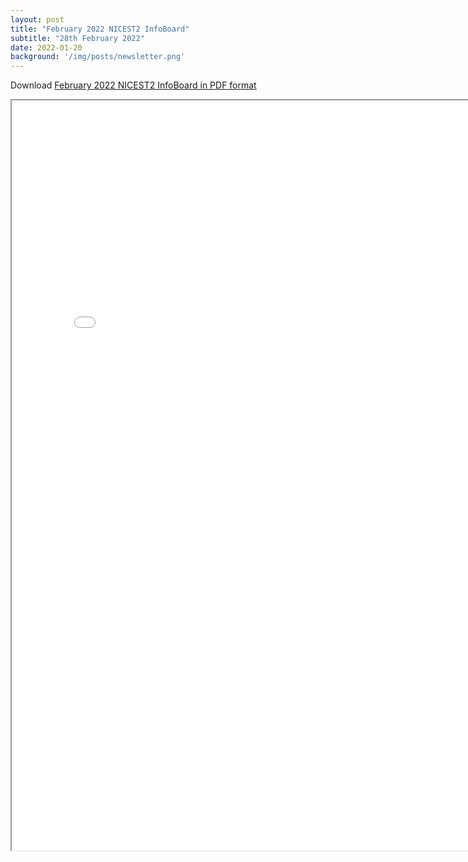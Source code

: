 ```yaml
---
layout: post
title: "February 2022 NICEST2 InfoBoard"
subtitle: "28th February 2022"
date: 2022-01-20
background: '/img/posts/newsletter.png'
---
```


Download [February 2022 NICEST2 InfoBoard in PDF format](/nicest2/img/posts/2022-02-NICEST2InfoBoard.pdf)


<iframe src="/nicest2/February2022/NICEST2InfoBoard.html" height="1200" width="800" title="NICEST2 InfoBoard"></iframe>

